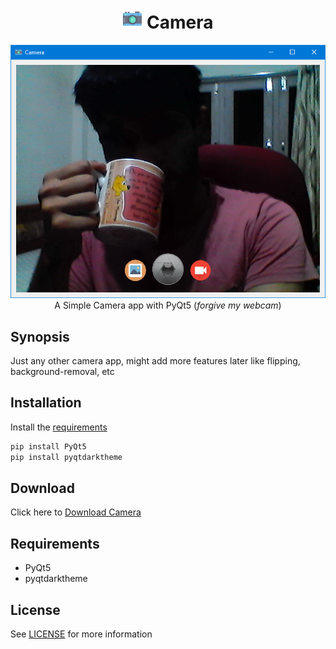 
<h1 align='center'> <img width=32 src='icon.png'> Camera</h1>
<p align='center'>
    <img src='../../_img/camera.PNG'><br>
    A Simple Camera app with PyQt5 (<em>forgive my webcam</em>)
</p>

## Synopsis

Just any other camera app, might add more features later like flipping, background-removal, etc

## Installation

Install the [requirements](#requirements)
```bash
pip install PyQt5
pip install pyqtdarktheme
```

## Download

Click here to [Download Camera](https://downgit.github.io/#/home?url=https://github.com/besnoi/pyapps/tree/main/src/Camera)

## Requirements
- PyQt5
- pyqtdarktheme

## License

See [LICENSE](https://github.com/besnoi/pyApps/blob/main/LICENSE) for more information
